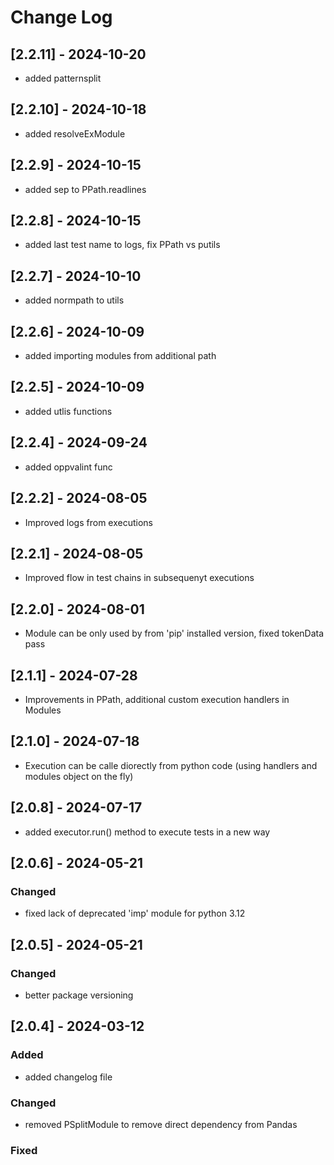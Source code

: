 # Change Log

## [2.2.11] - 2024-10-20
- added patternsplit

## [2.2.10] - 2024-10-18
- added resolveExModule

## [2.2.9] - 2024-10-15
- added sep to PPath.readlines

## [2.2.8] - 2024-10-15
- added last test name to logs, fix PPath vs putils

## [2.2.7] - 2024-10-10
- added normpath to utils

## [2.2.6] - 2024-10-09
- added importing modules from additional path

## [2.2.5] - 2024-10-09
- added utlis functions

## [2.2.4] - 2024-09-24
- added oppvalint func

## [2.2.2] - 2024-08-05
- Improved logs from executions

## [2.2.1] - 2024-08-05
- Improved flow in test chains in subsequenyt executions

## [2.2.0] - 2024-08-01
- Module can be only used by from 'pip' installed version, fixed tokenData pass

## [2.1.1] - 2024-07-28
- Improvements in PPath, additional custom execution handlers in Modules
 
## [2.1.0] - 2024-07-18
- Execution can be calle diorectly from python code (using handlers and modules object on the fly)

## [2.0.8] - 2024-07-17
- added executor.run() method to execute tests in a new way

## [2.0.6] - 2024-05-21

### Changed
- fixed lack of deprecated 'imp' module for python 3.12

## [2.0.5] - 2024-05-21

### Changed
- better package versioning

## [2.0.4] - 2024-03-12

### Added
- added changelog file

### Changed
- removed PSplitModule to remove direct dependency from Pandas

### Fixed
